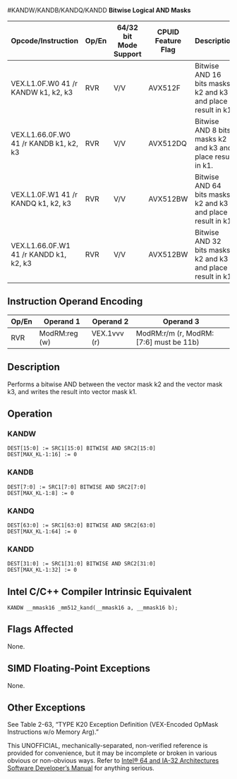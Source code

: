 #KANDW/KANDB/KANDQ/KANDD
**Bitwise Logical AND Masks**

| Opcode/Instruction                     | Op/En | 64/32 bit Mode Support | CPUID Feature Flag | Description                                                 |
| -------------------------------------- | ----- | ---------------------- | ------------------ | ----------------------------------------------------------- |
| VEX.L1.0F.W0 41 /r KANDW k1, k2, k3    | RVR   | V/V                    | AVX512F            | Bitwise AND 16 bits masks k2 and k3 and place result in k1. |
| VEX.L1.66.0F.W0 41 /r KANDB k1, k2, k3 | RVR   | V/V                    | AVX512DQ           | Bitwise AND 8 bits masks k2 and k3 and place result in k1.  |
| VEX.L1.0F.W1 41 /r KANDQ k1, k2, k3    | RVR   | V/V                    | AVX512BW           | Bitwise AND 64 bits masks k2 and k3 and place result in k1. |
| VEX.L1.66.0F.W1 41 /r KANDD k1, k2, k3 | RVR   | V/V                    | AVX512BW           | Bitwise AND 32 bits masks k2 and k3 and place result in k1. |

## Instruction Operand Encoding

| Op/En | Operand 1     | Operand 2    | Operand 3                              |
| ----- | ------------- | ------------ | -------------------------------------- |
| RVR   | ModRM:reg (w) | VEX.1vvv (r) | ModRM:r/m (r, ModRM:[7:6] must be 11b) |

## Description

Performs a bitwise AND between the vector mask k2 and the vector mask k3, and writes the result into vector mask k1.

## Operation

### KANDW

```
DEST[15:0] := SRC1[15:0] BITWISE AND SRC2[15:0]
DEST[MAX_KL-1:16] := 0

```

### KANDB

```
DEST[7:0] := SRC1[7:0] BITWISE AND SRC2[7:0]
DEST[MAX_KL-1:8] := 0

```

### KANDQ

```
DEST[63:0] := SRC1[63:0] BITWISE AND SRC2[63:0]
DEST[MAX_KL-1:64] := 0

```

### KANDD

```
DEST[31:0] := SRC1[31:0] BITWISE AND SRC2[31:0]
DEST[MAX_KL-1:32] := 0

```

## Intel C/C++ Compiler Intrinsic Equivalent

```
KANDW __mmask16 _mm512_kand(__mmask16 a, __mmask16 b);

```

## Flags Affected

None.

## SIMD Floating-Point Exceptions

None.

## Other Exceptions

See Table 2-63, “TYPE K20 Exception Definition (VEX-Encoded OpMask Instructions w/o Memory Arg).”

This UNOFFICIAL, mechanically-separated, non-verified reference is provided for convenience, but it may be
incomplete or broken in various obvious or non-obvious
ways. Refer to [Intel® 64 and IA-32 Architectures Software Developer’s Manual](https://software.intel.com/en-us/download/intel-64-and-ia-32-architectures-sdm-combined-volumes-1-2a-2b-2c-2d-3a-3b-3c-3d-and-4) for anything serious.

